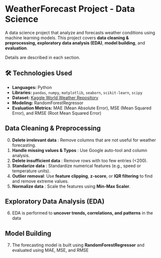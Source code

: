 # WeatherForecast Project - Data Science
A data science project that analyze and forecasts weather conditions using machine learning models. 
This project covers **data cleaning & preprocessing, exploratory data analysis (EDA)**, **model building**, and **evaluation**. 

Details are described in each section.

## 🛠️ **Technologies Used**
- **Languages:** Python  
- **Libraries:** `pandas`, `numpy`, `matplotlib`, `seaborn`, `scikit-learn`, `scipy`
- **Dataset:** [Kaggle World Weather Repository](https://www.kaggle.com/datasets/nelgiriyewithana/global-weather-repository/code)
- **Modeling:** RandomForestRegressor 
- **Evaluation Metrics:** MAE (Mean Absolute Error), MSE (Mean Squared Error), and RMSE (Root Mean Squared Error)

## Data Cleaning & Preprocessing

0. **Delete irrelevant data** : Remove columns that are not useful for weather forecasting. 
1. **Handle missing values & Typos** : Use Google auto-tool and column analysis.
2. **Delete insufficient data** : Remove rows with too few entries (<200).
3. **Standarize data** : Standardize numerical features (e.g., speed or temperature units).
4. **Outlier removal**: Use **feature clipping**, **z-score**, or **IQR filtering** to find and remove extreme values.
5. **Normalize data** : Scale the features using **Min-Max Scaler**.

## Exploratory Data Analysis (EDA)

6. EDA is performed to **uncover trends, correlations, and patterns** in the data

## Model Building

7. The forecasting model is built using **RandomForestRegressor** and evaluated using MAE, MSE, and RMSE
